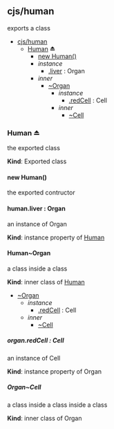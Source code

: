 ## cjs/human
exports a class


* [cjs/human](#markdown-header-cjshuman)
    * [Human](#markdown-header-human) ⏏
        * [new Human()](#markdown-header-new-human)
        * _instance_
            * [.liver](#markdown-header-humanliver-modulecjshumanhumanorgan) : Organ
        * _inner_
            * [~Organ](#markdown-header-humanorgan)
                * _instance_
                    * [.redCell](#markdown-header-organredcell-modulecjshumanhumanorgancell) : Cell
                * _inner_
                    * [~Cell](#markdown-header-organcell)

### Human ⏏
the exported class

**Kind**: Exported class  
#### new Human()
the exported contructor

#### human.liver : Organ
an instance of Organ

**Kind**: instance property of [Human](#markdown-header-new-human)  
#### Human~Organ
a class inside a class

**Kind**: inner class of [Human](#markdown-header-new-human)  

* [~Organ](#markdown-header-humanorgan)
    * _instance_
        * [.redCell](#markdown-header-organredcell-modulecjshumanhumanorgancell) : Cell
    * _inner_
        * [~Cell](#markdown-header-organcell)

##### organ.redCell : Cell
an instance of Cell

**Kind**: instance property of Organ  
##### Organ~Cell
a class inside a class inside a class

**Kind**: inner class of Organ  
